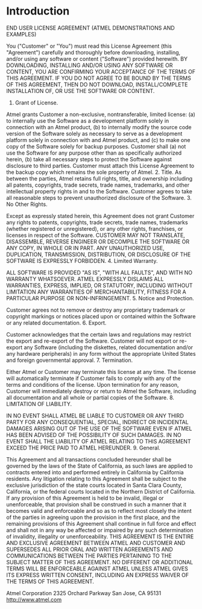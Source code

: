 # Introduction

END USER LICENSE AGREEMENT (ATMEL DEMONSTRATIONS AND EXAMPLES)

You ("Customer" or "You") must read this License Agreement (this "Agreement") carefully and thoroughly before downloading, installing, and/or using any software or content ("Software") provided herewith. BY DOWNLOADING, INSTALLING AND/OR USING ANY SOFTWARE OR CONTENT, YOU ARE CONFIRMING YOUR ACCEPTANCE OF THE TERMS OF THIS AGREEMENT. IF YOU DO NOT AGREE TO BE BOUND BY THE TERMS OF THIS AGREEMENT, THEN DO NOT DOWNLOAD, INSTALL/COMPLETE INSTALLATION OF, OR USE THE SOFTWARE OR CONTENT.

1. Grant of License.

Atmel grants Customer a non-exclusive, nontransferable, limited license: (a) to internally use the Software as a development platform solely in
connection with an Atmel product,
(b) to internally modify the source code version of the Software solely as
necessary to serve as a development platform solely in connection with and Atmel product, and
(c) to make one copy of the Software solely for backup purposes. Customer shall (a) not use the Software for any purpose other than as specifically
authorized herein,
(b) take all necessary steps to protect the Software against disclosure to
third parties.
Customer must attach this License Agreement to the backup copy which remains the sole property of Atmel.
2. Title.
As between the parties, Atmel retains full rights, title, and ownership including all patents, copyrights, trade secrets, trade names, trademarks, and other intellectual property rights in and to the Software. Customer agrees to take all reasonable steps to prevent unauthorized disclosure of the Software.
3. No Other Rights.

Except as expressly stated herein, this Agreement does not grant Customer any rights to patents, copyrights, trade secrets, trade names, trademarks (whether registered or unregistered), or any other rights, franchises, or licenses in respect of the Software. CUSTOMER MAY NOT TRANSLATE, DISASSEMBLE, REVERSE ENGINEER OR DECOMPILE THE SOFTWARE OR ANY COPY, IN WHOLE OR IN PART. ANY UNAUTHORIZED USE, DUPLICATION, TRANSMISSION, DISTRIBUTION, OR DISCLOSURE OF THE SOFTWARE IS EXPRESSLY FORBIDDEN.
4. Limited Warranty.

ALL SOFTWARE IS PROVIDED "AS IS", "WITH ALL FAULTS", AND WITH NO WARRANTY WHATSOEVER. ATMEL EXPRESSLY DISLAIMS ALL WARRANTIES, EXPRESS, IMPLIED, OR STATUTORY, INCLUDING WITHOUT LIMITATION ANY WARRANTIES OF MERCHANTABILITY, FITNESS FOR A PARTICULAR PURPOSE OR NON-INFRINGEMENT.
5. Notice and Protection.

Customer agrees not to remove or destroy any proprietary trademark or copyright markings or notices placed upon or contained within the Software or any related documentation.
6. Export.

Customer acknowledges that the certain laws and regulations may restrict the export and re-export of the Software. Customer will not export or re-export any Software (including the diskettes, related documentation and/or any hardware peripherals) in any form without the appropriate United States and foreign governmental approval.
7. Termination.

Either Atmel or Customer may terminate this license at any time. The license will automatically terminate if Customer fails to comply with any of the terms and conditions of the license. Upon termination for any reason, Customer will immediately destroy or return to Atmel the Software, including all documentation and all whole or partial copies of the Software.
8. LIMITATION OF LIABILITY.

IN NO EVENT SHALL ATMEL BE LIABLE TO CUSTOMER OR ANY THIRD PARTY FOR ANY CONSEQUENTIAL, SPECIAL, INDIRECT OR INCIDENTAL DAMAGES ARISING OUT OF THE USE OF THE SOFTWARE EVEN IF ATMEL HAS BEEN ADVISED OF THE POSSIBILITY OF SUCH DAMAGES. IN NO EVENT SHALL THE LIABILITY OF ATMEL RELATING TO THIS AGREEMENT EXCEED THE PRICE PAID TO ATMEL HEREUNDER.
9. General.

This Agreement and all transactions concluded hereunder shall be governed by the laws of the State of California, as such laws are applied to contracts entered into and performed entirely in California by California residents. Any litigation relating to this Agreement shall be subject to the exclusive jurisdiction of the state courts located in Santa Clara County, California, or the federal courts located in the Northern District of California. If any provision of this Agreement is held to be invalid, illegal or unenforceable, that provision shall be construed in such a manner that it becomes valid and enforceable and so as to reflect most closely the intent of the parties in agreeing upon the provision in the first place, and the remaining provisions of this Agreement shall continue in full force and effect and shall not in any way be affected or impaired by any such determination of invalidity, illegality or unenforceability.
THIS AGREEMENT IS THE ENTIRE AND EXCLUSIVE AGREEMENT BETWEEN ATMEL AND CUSTOMER AND SUPERSEDES ALL PRIOR ORAL AND WRITTEN AGREEMENTS AND COMMUNICATIONS BETWEEN THE PARTIES PERTAINING TO THE SUBJECT MATTER OF THIS AGREEMENT. NO DIFFERENT OR ADDITIONAL TERMS WILL BE ENFORCEABLE AGAINST ATMEL UNLESS ATMEL GIVES ITS EXPRESS WRITTEN CONSENT, INCLUDING AN EXPRESS WAIVER OF THE TERMS OF THIS AGREEMENT.

Atmel Corporation 2325 Orchard Parkway San Jose, CA 95131 http://www.atmel.com